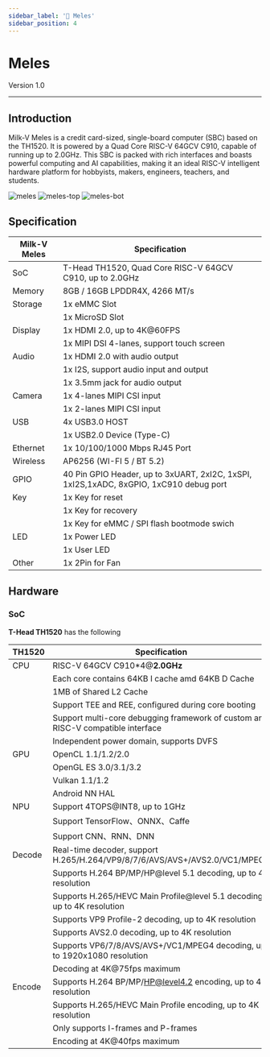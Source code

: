 ```yaml
---
sidebar_label: '🦡 Meles'
sidebar_position: 4
---
```


# Meles

Version 1.0 

-------------------------
## Introduction
Milk-V Meles is a credit card-sized, single-board computer (SBC) based on the TH1520. It is powered by a Quad Core RISC-V 64GCV C910, capable of running up to 2.0GHz. This SBC is packed with rich interfaces and boasts powerful computing and AI capabilities, making it an ideal RISC-V intelligent hardware platform for hobbyists, makers, engineers, teachers, and students.
  
  
![meles](/docs/meles/meles.webp)
![meles-top](/docs/meles/meles-top.webp)
![meles-bot](/docs/meles/meles-bot.webp)

## Specification
| Milk-V Meles | Specification                                                                          |
| ------------ | -------------------------------------------------------------------------------------- |
| SoC          | T-Head TH1520, Quad Core RISC-V 64GCV C910, up to 2.0GHz                               |
| Memory       | 8GB / 16GB LPDDR4X, 4266 MT/s                                                          |
| Storage      | 1x eMMC Slot                                                                           |
|              | 1x MicroSD Slot                                                                        |
| Display      | 1x HDMI 2.0, up to 4K@60FPS                                                            |
|              | 1x MIPI DSI 4-lanes, support touch screen                                              |
| Audio        | 1x HDMI 2.0 with audio output                                                          |
|              | 1x I2S, support audio input and output                                                 |
|              | 1x 3.5mm jack for audio output                                                         |
| Camera       | 1x 4-lanes MIPI CSI input                                                              |
|              | 1x 2-lanes MIPI CSI input                                                              |
| USB          | 4x USB3.0 HOST                                                                         |
|              | 1x USB2.0 Device (Type-C)                                                              |
| Ethernet     | 1x 10/100/1000 Mbps RJ45 Port                                                          |
| Wireless     | AP6256 (WI-FI 5 / BT 5.2)                                                              |
| GPIO         | 40 Pin GPIO Header, up to 3xUART, 2xI2C, 1xSPI, 1xI2S,1xADC, 8xGPIO, 1xC910 debug port |
| Key          | 1x Key for reset                                                                       |
|              | 1x Key for recovery                                                                    |
|              | 1x Key for eMMC / SPI flash bootmode swich                                             |
| LED          | 1x Power LED                                                                           |
|              | 1x User LED                                                                            |
| Other        | 1x 2Pin for Fan                                                                        |

## Hardware
### SoC
**T-Head TH1520** has the following 

| TH1520 | Specification                                                                    |
| ------ | -------------------------------------------------------------------------------- |
| CPU    | RISC-V 64GCV C910*4@**2.0GHz**                                                   |
|        | Each core contains 64KB I cache amd 64KB D Cache                                 |
|        | 1MB of Shared L2 Cache                                                           |
|        | Support TEE and REE, configured during core booting                              |
|        | Support multi-core debugging framework of custom and RISC-V compatible interface |
|        | Independent power domain, supports DVFS                                          |
| GPU    | OpenCL 1.1/1.2/2.0                                                               |
|        | OpenGL ES 3.0/3.1/3.2                                                            |
|        | Vulkan 1.1/1.2                                                                   |
|        | Android NN HAL                                                                   |
| NPU    | Support 4TOPS@INT8, up to 1GHz                                                   |
|        | Support TensorFlow、ONNX、Caffe                                                  |
|        | Support CNN、RNN、DNN                                                            |
| Decode | Real-time decoder, support H.265/H.264/VP9/8/7/6/AVS/AVS+/AVS2.0/VC1/MPEG4       |
|        | Supports H.264 BP/MP/HP@level 5.1 decoding, up to 4K resolution                  |
|        | Supports H.265/HEVC Main Profile@level 5.1 decoding, up to 4K resolution         |
|        | Supports VP9 Profile-2 decoding, up to 4K resolution                             |
|        | Supports AVS2.0 decoding, up to 4K resolution                                    |
|        | Supports VP6/7/8/AVS/AVS+/VC1/MPEG4 decoding, up to 1920x1080 resolution         |
|        | Decoding at 4K@75fps maximum                                                     |
| Encode | Supports H.264 BP/MP/HP@level4.2 encoding, up to 4K resolution                   |
|        | Supports H.265/HEVC Main Profile encoding, up to 4K resolution                   |
|        | Only supports I-frames and P-frames                                              |
|        | Encoding at 4K@40fps maximum                                                     |
